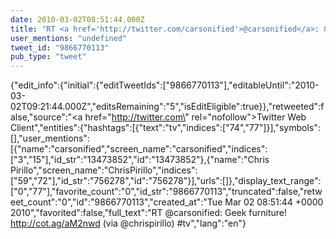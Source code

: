 ```yaml
---
date: 2010-03-02T08:51:44.000Z
title: "RT <a href='http://twitter.com/carsonified'>@carsonified</a>: Geek furniture! http://cot.ag/aM2nwd (via <a href='http://twitter.com/chrispirillo'>@chrispirillo</a>) #tv″"
user_mentions: "undefined"
tweet_id: "9866770113"
pub_type: "tweet"
---
```

{"edit_info":{"initial":{"editTweetIds":["9866770113"],"editableUntil":"2010-03-02T09:21:44.000Z","editsRemaining":"5","isEditEligible":true}},"retweeted":false,"source":"<a href=\"http://twitter.com\" rel=\"nofollow\">Twitter Web Client</a>","entities":{"hashtags":[{"text":"tv","indices":["74","77"]}],"symbols":[],"user_mentions":[{"name":"carsonified","screen_name":"carsonified","indices":["3","15"],"id_str":"13473852","id":"13473852"},{"name":"Chris Pirillo","screen_name":"ChrisPirillo","indices":["59","72"],"id_str":"756278","id":"756278"}],"urls":[]},"display_text_range":["0","77"],"favorite_count":"0","id_str":"9866770113","truncated":false,"retweet_count":"0","id":"9866770113","created_at":"Tue Mar 02 08:51:44 +0000 2010","favorited":false,"full_text":"RT @carsonified: Geek furniture! http://cot.ag/aM2nwd (via @chrispirillo) #tv","lang":"en"}
